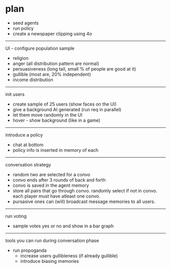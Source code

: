 # plan

- seed agents
- run policy
- create a newspaper clipping using 4o

---

UI - configure population sample

- religion
- anger (all distribution pattern are normal)
- persuasiveness (long tail, small % of people are good at it)
- gullible (most are, 20% independent)
- income distribution

---

init users

- create sample of 25 users (show faces on the UI)
- give a background AI generated (run req in parallel)
- let them move randomly in the UI
- hover - show background (like in a game)

---

introduce a policy

- chat at bottom
- policy info is inserted in memory of each

---

conversation strategy

- random two are selected for a convo
- convo ends after 3 rounds of back and forth
- convo is saved in the agent memory
- store all pairs that go through convo. randomly select if not in convo. each player must have atleast one convo.
- pursasive ones can (will) broadcast message memories to all users.

---

run voting

- sample votes yes or no and show in a bar graph

---

tools you can run during conversation phase

- run propoganda
  - increase users gullibleness (if already gullible)
  - introduce biasing memories
